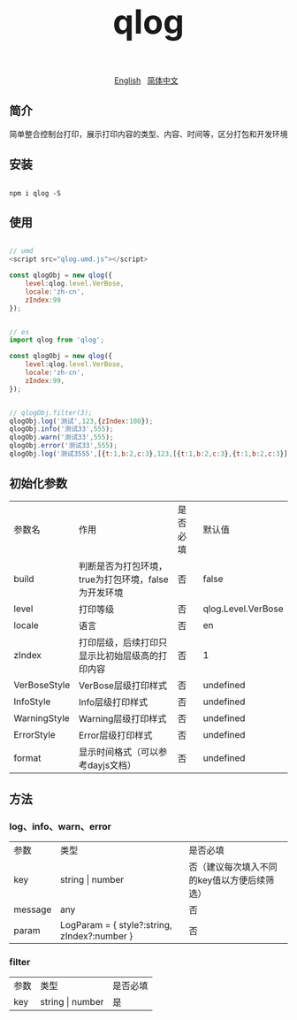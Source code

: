 <p style="font-weight: bold;font-size:60px;text-align:center">qlog</p> 

<p align="center">
    <a href="https://github.com/lyqgit/qlog/tree/main/README.md">English</a>&nbsp;&nbsp;
    <a href="https://github.com/lyqgit/qlog/tree/main/README.zh-hans.md">简体中文</a>&nbsp;&nbsp;
</p>

## 简介

简单整合控制台打印，展示打印内容的类型、内容、时间等，区分打包和开发环境

## 安装

```nodejs

npm i qlog -S

```

## 使用

```javascript

// umd
<script src="qlog.umd.js"></script>

const qlogObj = new qlog({
    level:qlog.level.VerBose,
    locale:'zh-cn',
    zIndex:99
});

```

```javascript

// es
import qlog from 'qlog';

const qlogObj = new qlog({
    level:qlog.level.VerBose,
    locale:'zh-cn',
    zIndex:99,
});

```

```javascript

// qlogObj.filter(3);
qlogObj.log('测试',123,{zIndex:100});
qlogObj.info('测试33',555);
qlogObj.warn('测试33',555);
qlogObj.error('测试33',555);
qlogObj.log('测试3555',[{t:1,b:2,c:3},123,[{t:1,b:2,c:3},{t:1,b:2,c:3}]],{zIndex:100,style:'font-size:20px'});

```

## 初始化参数

<table>
    <tr>
        <td>参数名</td>
        <td>作用</td>
        <td>是否必填</td>
        <td>默认值</td>
    <tr>
    <tr>
        <td>build</td>
        <td>判断是否为打包环境，true为打包环境，false为开发环境</td>
        <td>否</td>
        <td>false</td>
    <tr>
    <tr>
        <td>level</td>
        <td>打印等级</td>
        <td>否</td>
        <td>qlog.Level.VerBose</td>
    <tr>
    <tr>
        <td>locale</td>
        <td>语言</td>
        <td>否</td>
        <td>en</td>
    <tr>
    <tr>
        <td>zIndex</td>
        <td>打印层级，后续打印只显示比初始层级高的打印内容</td>
        <td>否</td>
        <td>1</td>
    <tr>
    <tr>
        <td>VerBoseStyle</td>
        <td>VerBose层级打印样式</td>
        <td>否</td>
        <td>undefined</td>
    <tr>
    <tr>
        <td>InfoStyle</td>
        <td>Info层级打印样式</td>
        <td>否</td>
        <td>undefined</td>
    <tr>
    <tr>
        <td>WarningStyle</td>
        <td>Warning层级打印样式</td>
        <td>否</td>
        <td>undefined</td>
    <tr>
    <tr>
        <td>ErrorStyle</td>
        <td>Error层级打印样式</td>
        <td>否</td>
        <td>undefined</td>
    <tr>
    <tr>
        <td>format</td>
        <td>显示时间格式（可以参考dayjs文档）</td>
        <td>否</td>
        <td>undefined</td>
    <tr>
</table>

## 方法

### log、info、warn、error

<table>
    <tr>
        <td>参数</td>
        <td>类型</td>
        <td>是否必填</td>
    <tr>
    <tr>
        <td>key</td>
        <td>string | number</td>
        <td>否（建议每次填入不同的key值以方便后续筛选）</td>
    <tr>
    <tr>
        <td>message</td>
        <td>any</td>
        <td>否</td>
    <tr>
    <tr>
        <td>param</td>
        <td>LogParam = {
                style?:string,
                zIndex?:number
            }
        </td>
        <td>否</td>
    <tr>
</table>

### filter

<table>
    <tr>
        <td>参数</td>
        <td>类型</td>
        <td>是否必填</td>
    <tr>
    <tr>
        <td>key</td>
        <td>string | number</td>
        <td>是</td>
    <tr>
</table>